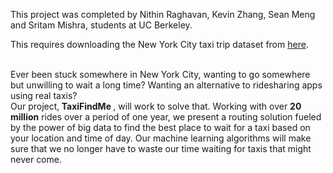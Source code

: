 This project was completed by Nithin Raghavan, Kevin Zhang, Sean Meng and Sritam Mishra, students at UC Berkeley. <br>

This requires downloading the New York City taxi trip dataset from [here](https://archive.org/download/nycTaxiTripData2013). <br> <br>

Ever been stuck somewhere in New York City, wanting to go somewhere but unwilling to wait a long time? Wanting an alternative to ridesharing apps using real taxis?<br>
Our project,<b> TaxiFindMe </b>, will work to solve that. Working with over <b>20 million</b> rides over a period of one year, we present a routing solution fueled by the power of big data 
to find the best place to wait for a taxi based on your location and time of day. Our machine learning algorithms will make sure that we no longer have to waste our time waiting for
taxis that might never come. 

